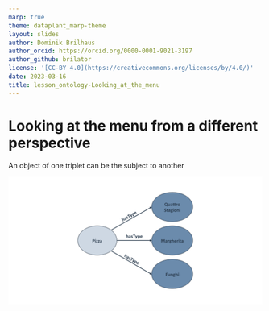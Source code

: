 ```yaml
---
marp: true
theme: dataplant_marp-theme
layout: slides
author: Dominik Brilhaus
author_orcid: https://orcid.org/0000-0001-9021-3197
author_github: brilator
license: '[CC-BY 4.0](https://creativecommons.org/licenses/by/4.0/)'
date: 2023-03-16
title: lesson_ontology-Looking_at_the_menu
---
```


# Looking at the menu from a different perspective

An object of one triplet can be the subject to another

![w:1000](../images/Ontologies_pizzaAnalogy_seq7.png)
